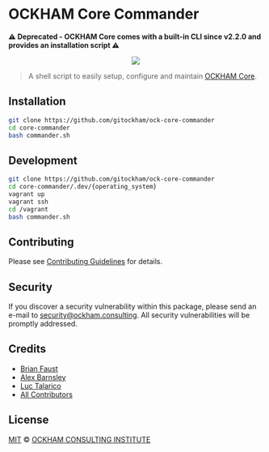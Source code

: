 # OCKHAM Core Commander

**:warning: Deprecated - OCKHAM Core comes with a built-in CLI since v2.2.0 and provides an installation script :warning:**

<p align="center">
    <img src="https://github.com/gitockham/ock-core-commander/blob/master/banner.png" />
</p>

> A shell script to easily setup, configure and maintain [OCKHAM Core](https://github.com/gitockham/ock-core).

## Installation

```bash
git clone https://github.com/gitockham/ock-core-commander
cd core-commander
bash commander.sh
```

## Development

```sh
git clone https://github.com/gitockham/ock-core-commander
cd core-commander/.dev/{operating_system}
vagrant up
vagrant ssh
cd /vagrant
bash commander.sh
```

## Contributing

Please see [Contributing Guidelines](https://docs.ockham.consulting/guidebook/contribution-guidelines/contributing.html) for details.

## Security

If you discover a security vulnerability within this package, please send an e-mail to security@ockham.consulting. All security vulnerabilities will be promptly addressed.

## Credits

- [Brian Faust](https://github.com/faustbrian)
- [Alex Barnsley](https://github.com/alexbarnsley)
- [Luc Talarico](https://github.com/gitockham)
- [All Contributors](https://github.com/gitockham/ock-core-commander/graphs/contributors)

## License

[MIT](LICENSE) © [OCKHAM CONSULTING INSTITUTE](https://ockham.consulting)
